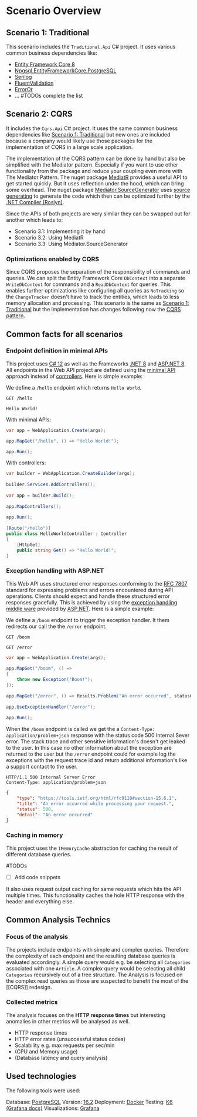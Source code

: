 # Scenario Overview

## Scenario 1: Traditional

This scenario includes the `Traditional.Api` C# project. It uses various common business dependencies like:

- [Entity Framework Core 8](https://learn.microsoft.com/en-us/ef/core/)
- [Npgsql.EntityFrameworkCore.PostgreSQL](https://www.npgsql.org/efcore/)
- [Serilog](https://serilog.net/)
- [FluentValidation](https://fluentvalidation.net/)
- [ErrorOr](https://github.com/amantinband/error-or#a-simple-fluent-discriminated-union-of-an-error-or-a-result)
- ... #TODOs complete the list

## Scenario 2: CQRS

It includes the `Cqrs.Api` C# project. It uses the same common business dependencies like [Scenario 1: Traditional](Application_Scenario_Overview.md#scenario-1-traditional) but new ones are included because a company would likely use those packages for the implementation of CQRS in a large scale application. 

The implementation of the CQRS pattern can be done by hand but also be simplified with the Mediator pattern. Especially if you want to use other functionality from the package and reduce your coupling even more with The Mediator Pattern. The nuget package [MediatR](https://github.com/jbogard/MediatR) provides a useful API to get started quickly. But it uses reflection under the hood, which can bring some overhead. The nuget package [Mediator.SourceGenerator](https://github.com/martinothamar/Mediator) uses [source generating](https://learn.microsoft.com/en-us/dotnet/csharp/roslyn-sdk/source-generators-overview) to generate the code which then can be optimized further by the [.NET Compiler (Roslyn)](https://learn.microsoft.com/en-us/dotnet/csharp/roslyn-sdk/).

Since the APIs of both projects are very similar they can be swapped out for another which leads to:

- Scenario 3.1: Implementing it by hand
- Scenario 3.2: Using MediatR
- Scenario 3.3: Using Mediator.SourceGenerator

### Optimizations enabled by CQRS

Since CQRS proposes the separation of the responsibility of commands and queries. We can split the Entity Framework Core `DbContext` into a separate `WriteDbContext` for commands and a `ReadDbContext` for queries. This enables further optimizations like configuring all queries as `NoTracking` so the `ChangeTracker` doesn't have to track the entities, which leads to less memory allocation and processing.
This scenario is the same as [Scenario 1: Traditional](Application_Scenario_Overview.md#scenario-1-traditional) but the implementation has changes following now the [CQRS pattern](https://learn.microsoft.com/en-us/azure/architecture/patterns/cqrs).

## Common facts for all scenarios

### Endpoint definition in minimal APIs

This project uses [C# 12](https://learn.microsoft.com/en-us/dotnet/csharp/whats-new/csharp-12) as well as the Frameworks [.NET 8](https://learn.microsoft.com/en-us/dotnet/) and [ASP.NET 8](https://learn.microsoft.com/en-us/aspnet/overview). All endpoints in the Web API project are defined using the [minimal API](https://learn.microsoft.com/en-us/aspnet/core/fundamentals/minimal-apis?view=aspnetcore-8.0) approach instead of [controllers](https://learn.microsoft.com/en-us/aspnet/mvc/overview/older-versions-1/controllers-and-routing/aspnet-mvc-controllers-overview-cs). Here is simple example:

We define a `/hello` endpoint which returns `Hello World`.

```http
GET /hello
```
```text/plain
Hello World!
```

With minimal APIs:

```csharp
var app = WebApplication.Create(args);

app.MapGet("/hello", () => "Hello World!");

app.Run();
```

With controllers:

```csharp
var builder = WebApplication.CreateBuilder(args);  
  
builder.Services.AddControllers();  
  
var app = builder.Build();  
  
app.MapControllers();  
  
app.Run();  
  
[Route("/hello")]  
public class HelloWorldController : Controller  
{  
    [HttpGet]
    public string Get() => "Hello World!";
}
```

### Exception handling with ASP.NET

This Web API uses structured error responses conforming to the [RFC 7807](https://tools.ietf.org/html/rfc7807) standard for expressing problems and errors encountered during API operations. Clients should expect and handle these structured error responses gracefully. This is achieved by using the [exception handling middle ware](https://learn.microsoft.com/en-us/aspnet/core/fundamentals/error-handling?view=aspnetcore-8.0#exception-handler-page) provided by [ASP.NET](https://learn.microsoft.com/en-us/aspnet/overview). Here is a simple example:

We define a `/boom` endpoint to trigger the exception handler. It them redirects our call the the `/error` endpoint.

```HTTP
GET /boom
```
```HTTP
GET /error
```

```csharp
var app = WebApplication.Create(args);  
  
app.MapGet("/boom", () =>  
{  
    throw new Exception("Boom!");  
});  
  
app.MapGet("/error", () => Results.Problem("An error occurred", statusCode: 500));  
  
app.UseExceptionHandler("/error");  
  
app.Run();
```

When the `/boom` endpoint is called we get the a `Content-Type: application/problem+json` response with the status code 500 Internal Sever error. The stack trace and other sensitive information's doesn't get leaked to the user. In this case no other information about the exception are returned to the user but the `/error` endpoint could for example log the exceptions with the request trace id and return additional information's like a support contact to the user.

```HTTP
HTTP/1.1 500 Internal Server Error
Content-Type: application/problem+json
```
```json
{
    "type": "https://tools.ietf.org/html/rfc9110#section-15.6.1",
    "title": "An error occurred while processing your request.",
    "status": 500,
    "detail": "An error occurred"
}
```

### Caching in memory

This project uses the `IMemoryCache` abstraction for caching the result of different database queries.

#TODOs
- [ ] Add code snippets

It also uses request output caching for same requests which hits the API multiple times. This functionality caches the hole HTTP response with the header and everything else.

## Common Analysis Technics

### Focus of the analysis

The projects include endpoints with simple and complex queries. Therefore the complexity of each endpoint and the resulting database queries is evaluated accordingly. A simple query would e.g. be selecting all `Categories` associated with one `Article`. A complex query would be selecting all child `Categories` recursively out of a tree structure. The Analysis is focused on the complex read queries as those are suspected to benefit the most of the [[CQRS]] redesign.

### Collected metrics

The analysis focuses on the **HTTP response times** but interesting anomalies in other metrics will be analysed as well.

- HTTP response times
- HTTP error rates (unsuccessful status codes)
- Scalability e.g. max requests per sec/min
- (CPU and Memory usage)
- (Database latency and query analysis)

## Used technologies

The following tools were used:

Database: [PostgreSQL](https://www.postgresql.org/docs/) Version: [16.2](https://www.postgresql.org/about/news/postgresql-162-156-1411-1314-and-1218-released-2807/)
Deployment: [Docker](https://docs.docker.com/)
Testing: [K6](https://k6.io/docs/examples/tutorials/get-started-with-k6/) [(Grafana docs)](https://grafana.com/docs/k6/latest/)
Visualizations: [Grafana](https://grafana.com/docs/grafana/latest/)